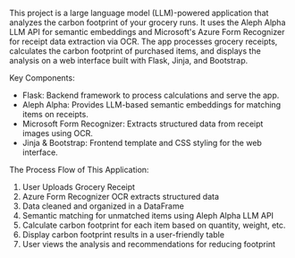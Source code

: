 This project is a large language model (LLM)-powered application that analyzes the carbon footprint of your grocery runs. It uses the Aleph Alpha LLM API for semantic embeddings and Microsoft's Azure Form Recognizer for receipt data extraction via OCR. The app processes grocery receipts, calculates the carbon footprint of purchased items, and displays the analysis on a web interface built with Flask, Jinja, and Bootstrap.

Key Components:

* Flask: Backend framework to process calculations and serve the app.
* Aleph Alpha: Provides LLM-based semantic embeddings for matching items on receipts.
* Microsoft Form Recognizer: Extracts structured data from receipt images using OCR.
* Jinja & Bootstrap: Frontend template and CSS styling for the web interface.

The Process Flow of This Application:

1) User Uploads Grocery Receipt
2) Azure Form Recognizer OCR extracts structured data
3) Data cleaned and organized in a DataFrame
4) Semantic matching for unmatched items using Aleph Alpha LLM API
5) Calculate carbon footprint for each item based on quantity, weight, etc.
6) Display carbon footprint results in a user-friendly table
7) User views the analysis and recommendations for reducing footprint

